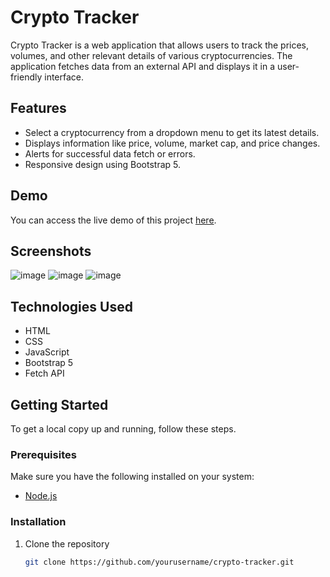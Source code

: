 # Crypto Tracker

Crypto Tracker is a web application that allows users to track the prices, volumes, and other relevant details of various cryptocurrencies. The application fetches data from an external API and displays it in a user-friendly interface.

## Features

- Select a cryptocurrency from a dropdown menu to get its latest details.
- Displays information like price, volume, market cap, and price changes.
- Alerts for successful data fetch or errors.
- Responsive design using Bootstrap 5.

## Demo

You can access the live demo of this project [here](https://yashendra25.github.io/Crypto-Tracker/).

## Screenshots

![image](https://github.com/user-attachments/assets/6d696733-6339-4e5a-bd26-4bfe2218942b)
![image](https://github.com/user-attachments/assets/619cbd3a-9155-4034-8262-7dc9d5b171eb)
![image](https://github.com/user-attachments/assets/29b75402-9833-4cf2-af44-965ce31e0fbf)



## Technologies Used

- HTML
- CSS
- JavaScript
- Bootstrap 5
- Fetch API

## Getting Started

To get a local copy up and running, follow these steps.

### Prerequisites

Make sure you have the following installed on your system:

- [Node.js](https://nodejs.org/)

### Installation

1. Clone the repository

   ```sh
   git clone https://github.com/yourusername/crypto-tracker.git
